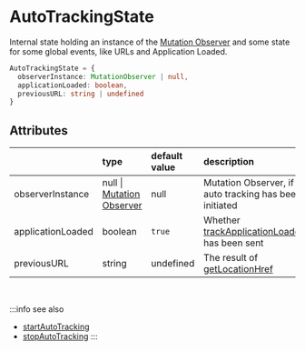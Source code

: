 # AutoTrackingState

Internal state holding an instance of the [Mutation Observer](https://developer.mozilla.org/en-US/docs/Web/API/MutationObserver) and some state for some global events, like URLs and Application Loaded.

```typescript
AutoTrackingState = {
  observerInstance: MutationObserver | null,
  applicationLoaded: boolean,
  previousURL: string | undefined
}
```

## Attributes
|                   | type                                                                                            | default value                                                                      | description
| :--               | :--                                                                                             | :--                                                                                | :--
| observerInstance  | null \| [Mutation Observer](https://developer.mozilla.org/en-US/docs/Web/API/MutationObserver)  | null                                                                               | Mutation Observer, if auto tracking has been initiated
| applicationLoaded | boolean                                                                                         | `true`                                                                             | Whether [trackApplicationLoaded](/tracking/api-reference/eventTrackers/trackApplicationLoaded.md) has been sent
| previousURL       | string | undefined                                                                              | The result of [getLocationHref](/tracking/api-reference/common/getLocationHref.md) | The last seen URL 

<br />

:::info see also
- [startAutoTracking](/tracking/api-reference/general/startAutoTracking.md)
- [stopAutoTracking](/tracking/api-reference/general/stopAutoTracking.md)
:::
